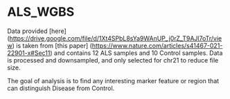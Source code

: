 # ALS_WGBS
Data provided [here] (https://drive.google.com/file/d/1Xt4SPbL8sYa9WAnUP_j0rZ_T9AJl7oTr/view) is taken from [this paper] (https://www.nature.com/articles/s41467-021-22901-x#Sec11) and contains 12 ALS samples and 10 Control samples. Data is processed and downsampled, and only selected for chr21 to reduce file size. 

The goal of analysis is to find any interesting marker feature or region that can distinguish Disease from Control.
